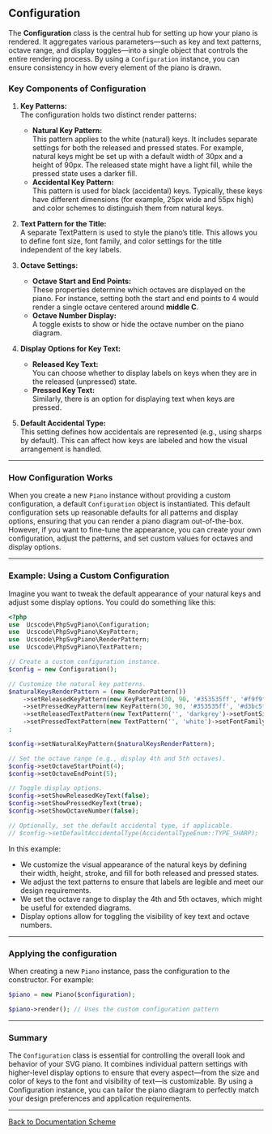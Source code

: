 ## Configuration

The **Configuration** class is the central hub for setting up how your piano is rendered. It aggregates various parameters—such as key and text patterns, octave range, and display toggles—into a single object that controls the entire rendering process. By using a `Configuration` instance, you can ensure consistency in how every element of the piano is drawn.

### Key Components of Configuration

1. **Key Patterns:**  
   The configuration holds two distinct render patterns:
   - **Natural Key Pattern:**  
     This pattern applies to the white (natural) keys. It includes separate settings for both the released and pressed states. For example, natural keys might be set up with a default width of 30px and a height of 90px. The released state might have a light fill, while the pressed state uses a darker fill.
   - **Accidental Key Pattern:**  
     This pattern is used for black (accidental) keys. Typically, these keys have different dimensions (for example, 25px wide and 55px high) and color schemes to distinguish them from natural keys.

2. **Text Pattern for the Title:**  
   A separate TextPattern is used to style the piano’s title. This allows you to define font size, font family, and color settings for the title independent of the key labels.

3. **Octave Settings:**  
   - **Octave Start and End Points:**  
     These properties determine which octaves are displayed on the piano. For instance, setting both the start and end points to 4 would render a single octave centered around **middle C**.
   - **Octave Number Display:**  
     A toggle exists to show or hide the octave number on the piano diagram.

4. **Display Options for Key Text:**  
   - **Released Key Text:**  
     You can choose whether to display labels on keys when they are in the released (unpressed) state.
   - **Pressed Key Text:**  
     Similarly, there is an option for displaying text when keys are pressed.

5. **Default Accidental Type:**  
   This setting defines how accidentals are represented (e.g., using sharps by default). This can affect how keys are labeled and how the visual arrangement is handled.

---

### How Configuration Works

When you create a new `Piano` instance without providing a custom configuration, a default `Configuration` object is instantiated. This default configuration sets up reasonable defaults for all patterns and display options, ensuring that you can render a piano diagram out-of-the-box. However, if you want to fine-tune the appearance, you can create your own configuration, adjust the patterns, and set custom values for octaves and display options.

---

### Example: Using a Custom Configuration

Imagine you want to tweak the default appearance of your natural keys and adjust some display options. You could do something like this:

```php
<?php
use  Ucscode\PhpSvgPiano\Configuration;
use  Ucscode\PhpSvgPiano\KeyPattern;
use  Ucscode\PhpSvgPiano\RenderPattern;
use  Ucscode\PhpSvgPiano\TextPattern;

// Create a custom configuration instance.
$config = new Configuration();

// Customize the natural key patterns.
$naturalKeysRenderPattern = (new RenderPattern())
    ->setReleasedKeyPattern(new KeyPattern(30, 90, '#353535ff', '#f9f9f9ff'))
    ->setPressedKeyPattern(new KeyPattern(30, 90, '#353535ff', '#d3bc5fff'))
    ->setReleasedTextPattern(new TextPattern('', 'darkgrey')->setFontSize(14))
    ->setPressedTextPattern(new TextPattern('', 'white')->setFontFamily('monospace'))
;

$config->setNaturalKeyPattern($naturalKeysRenderPattern);

// Set the octave range (e.g., display 4th and 5th octaves).
$config->setOctaveStartPoint(4);
$config->setOctaveEndPoint(5);

// Toggle display options.
$config->setShowReleasedKeyText(false);
$config->setShowPressedKeyText(true);
$config->setShowOctaveNumber(false);

// Optionally, set the default accidental type, if applicable.
// $config->setDefaultAccidentalType(AccidentalTypeEnum::TYPE_SHARP);
```

In this example:

- We customize the visual appearance of the natural keys by defining their width, height, stroke, and fill for both released and pressed states.
- We adjust the text patterns to ensure that labels are legible and meet our design requirements.
- We set the octave range to display the 4th and 5th octaves, which might be useful for extended diagrams.
- Display options allow for toggling the visibility of key text and octave numbers.

---

### Applying the configuration

When creating a new `Piano` instance, pass the configuration to the constructor. For example:

```php
$piano = new Piano($configuration);

$piano->render(); // Uses the custom configuration pattern
```

---

### Summary

The `Configuration` class is essential for controlling the overall look and behavior of your SVG piano. It combines individual pattern settings with higher-level display options to ensure that every aspect—from the size and color of keys to the font and visibility of text—is customizable. By using a Configuration instance, you can tailor the piano diagram to perfectly match your design preferences and application requirements.

---

[Back to Documentation Scheme](./index.md)
